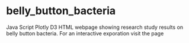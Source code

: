 # belly_button_bacteria
Java Script Plotly D3 HTML webpage showing research study results on belly button bacteria.  For an interactive exporation visit the page 

